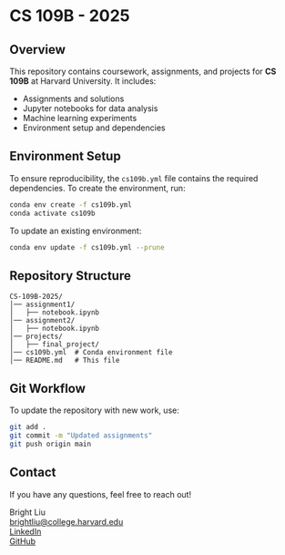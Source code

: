 # CS 109B - 2025

## Overview
This repository contains coursework, assignments, and projects for **CS 109B** at Harvard University. It includes:
- Assignments and solutions
- Jupyter notebooks for data analysis
- Machine learning experiments
- Environment setup and dependencies

## Environment Setup
To ensure reproducibility, the `cs109b.yml` file contains the required dependencies. To create the environment, run:

```bash
conda env create -f cs109b.yml
conda activate cs109b
```

To update an existing environment:

```bash
conda env update -f cs109b.yml --prune
```

## Repository Structure
```
CS-109B-2025/
│── assignment1/
│   ├── notebook.ipynb
│── assignment2/
│   ├── notebook.ipynb
│── projects/
│   ├── final_project/
│── cs109b.yml  # Conda environment file
│── README.md   # This file
```

## Git Workflow
To update the repository with new work, use:

```bash
git add .
git commit -m "Updated assignments"
git push origin main
```

## Contact
If you have any questions, feel free to reach out!

Bright Liu  
brightliu@college.harvard.edu  
[LinkedIn](https://www.linkedin.com/in/bright-liu-701174216)  
[GitHub](https://github.com/Bright-L01)  
